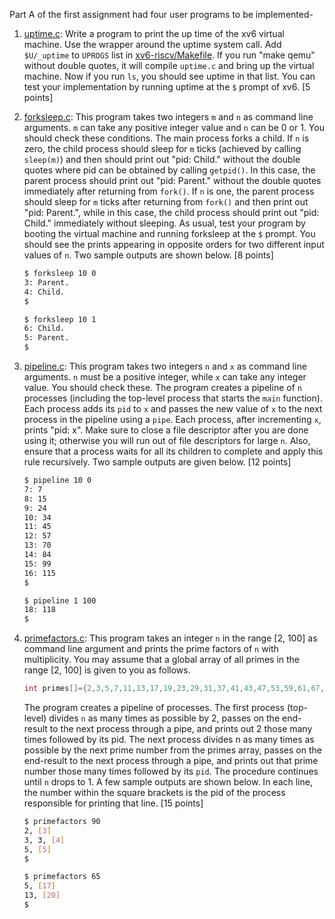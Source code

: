 Part A of the first assignment had four user programs to be implemented-

1. [uptime.c](../xv6-riscv/user/uptime.c): Write a program to print the up time of the xv6 virtual machine. Use the wrapper around the uptime system call. Add `$U/_uptime` to `UPROGS` list in [xv6-riscv/Makefile](../xv6-riscv/Makefile). If you run "make qemu" without double quotes, it will compile `uptime.c` and bring up the virtual machine. Now if you run `ls`, you should see uptime in that list. You can test your implementation by running uptime at the `$` prompt of xv6. [5 points]

2. [forksleep.c](../xv6-riscv/user/forksleep.c): This program takes two integers `m` and `n` as command line arguments. `m` can take any positive integer value and `n` can be 0 or 1. You should check these conditions. The main process forks a child. If `n` is zero, the child process should sleep for `m` ticks (achieved by calling `sleep(m)`) and then should print out "pid: Child." without the double quotes where pid can be obtained by calling `getpid()`. In this case, the parent process should print out "pid: Parent." without the double quotes immediately after returning from `fork()`. If `n` is one, the parent process should sleep for `m` ticks after returning from `fork()` and then print out "pid: Parent.", while in this case, the child process should print out "pid: Child." immediately without sleeping. As usual, test your program by booting the virtual machine and running forksleep at the `$` prompt. You should see the prints appearing in opposite orders for two different input values of `n`. Two sample outputs are shown below. [8 points]

    ```bash
    $ forksleep 10 0
    3: Parent.
    4: Child.
    $
    ```

    ```bash
    $ forksleep 10 1
    6: Child.
    5: Parent.
    $
    ```

3. [pipeline.c](../xv6-riscv/user/pipeline.c): This program takes two integers `n` and `x` as command line arguments. `n` must be a positive integer, while `x` can take any integer value. You should check these. The program creates a pipeline of `n` processes (including the top-level process that starts the `main` function). Each process adds its `pid` to `x` and passes the new value of `x` to the next process in the pipeline using a `pipe`. Each process, after incrementing `x`, prints "pid: x". Make sure to close a file descriptor after you are done using it; otherwise you will run out of file descriptors for large `n`. Also, ensure that a process waits for all its children to complete and apply this rule recursively. Two sample outputs are given below. [12 points]

    ```bash
    $ pipeline 10 0
    7: 7
    8: 15
    9: 24
    10: 34
    11: 45
    12: 57
    13: 70
    14: 84
    15: 99
    16: 115
    $
    ```

    ```bash
    $ pipeline 1 100
    18: 118
    $
    ```

4. [primefactors.c](../xv6-riscv/user/primefactors.c): This program takes an integer `n` in the range [2, 100] as command line argument and prints the prime factors of `n` with multiplicity. You may assume that a global
array of all primes in the range [2, 100] is given to you as follows.<br>
    ```C
    int primes[]={2,3,5,7,11,13,17,19,23,29,31,37,41,43,47,53,59,61,67,71,73,79,83,89,97};
    ```
    The program creates a pipeline of processes. The first process (top-level) divides `n` as many times as possible by 2, passes on the end-result to the next process through a pipe, and prints out 2 those many times followed by its pid. The next process divides n as many times as possible by the next prime number from the primes array, passes on the end-result to the next process through a pipe, and prints out that prime number those many times followed by its `pid`. The procedure continues until `n` drops to 1. A few sample outputs are shown below. In each line, the number within the square brackets is the pid of the process responsible for printing that line. [15 points]

    ```bash
    $ primefactors 90
    2, [3]
    3, 3, [4]
    5, [5]
    $
    ```

    ```bash
    $ primefactors 65
    5, [17]
    13, [20]
    $
    ```